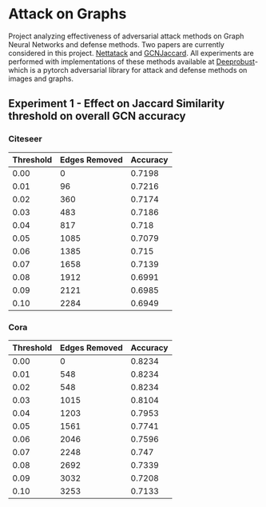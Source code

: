 # Attack on Graphs

Project analyzing effectiveness of adversarial attack methods on Graph Neural Networks and defense methods. Two papers are currently considered in this project. [Nettatack](https://arxiv.org/abs/1805.07984) and [GCNJaccard](https://arxiv.org/abs/1903.01610). All experiments are performed with implementations of these methods available at [Deeprobust](https://github.com/DSE-MSU/DeepRobust)- which is a pytorch adversarial library for attack and defense methods on images and graphs.

## Experiment 1 - Effect on Jaccard Similarity threshold on overall GCN accuracy
### Citeseer
| Threshold       | Edges Removed | Accuracy |
|-------|-------|-------|
| 0.00 | 0 | 0.7198 |
| 0.01 | 96 | 0.7216
| 0.02 | 360 | 0.7174
| 0.03 | 483 | 0.7186
| 0.04 | 817 | 0.718
| 0.05 | 1085 | 0.7079
| 0.06 | 1385 | 0.715
| 0.07 | 1658 | 0.7139
| 0.08 | 1912 | 0.6991
| 0.09 | 2121 | 0.6985
| 0.10 | 2284 | 0.6949

### Cora
| Threshold        | Edges Removed | Accuracy |
|-------|-------|-------|
0.00 | 0 | 0.8234
0.01 | 548 | 0.8234
0.02 | 548 | 0.8234
0.03 | 1015 | 0.8104
0.04 | 1203 | 0.7953
0.05 | 1561 | 0.7741
0.06 | 2046 | 0.7596
0.07 | 2248 | 0.747
0.08 | 2692 | 0.7339
0.09 | 3032 | 0.7208
0.10 | 3253 | 0.7133
